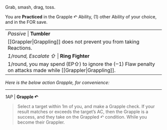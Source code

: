 Grab, smash, drag, toss.

You are **Practiced** in the Grapple ↶ Ability, (1) other Ability of your choice, and in the FOR save.

|                                                                                                             |
| ----------------------------------------------------------------------------------------------------------- |
| *Passive* \| **Tumbler**                                                                                    |
| [[Grappler\|Grappling]] does not prevent you from taking Reactions.                                         |
| *1/round, Escalate ⇧* \| **Ring Fighter**                                                                   |
| 1/round, you may spend (EP⇧) to ignore the (‒1) Flaw penalty on attacks made while [[Grappler\|Grappling]]. |
_Here is the below action Grapple, for convenience:_

---

_1AP_ | **Grapple ↶**

> Select a target within 1m of you, and make a Grapple check. If your result matches or exceeds the target’s AC, then the Grapple is a success, and they take on the Grappled ↶ condition. While you become their Grappler.